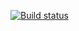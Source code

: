 [![Build status](https://ci.appveyor.com/api/projects/status/t1yci147k1u8feov?svg=true)](https://ci.appveyor.com/project/salatik2/card-order-tests)
